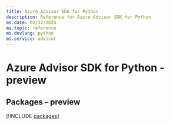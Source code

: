 ```yaml
---
title: Azure Advisor SDK for Python
description: Reference for Azure Advisor SDK for Python
ms.date: 02/22/2024
ms.topic: reference
ms.devlang: python
ms.service: advisor
---
```

# Azure Advisor SDK for Python - preview
## Packages - preview
[!INCLUDE [packages](advisor-index.md)]